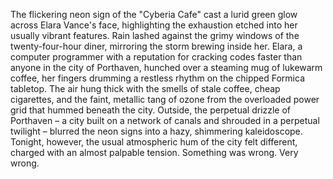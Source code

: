 The flickering neon sign of the "Cyberia Cafe" cast a lurid green glow across Elara Vance's face, highlighting the exhaustion etched into her usually vibrant features.  Rain lashed against the grimy windows of the twenty-four-hour diner, mirroring the storm brewing inside her. Elara, a computer programmer with a reputation for cracking codes faster than anyone in the city of Porthaven, hunched over a steaming mug of lukewarm coffee, her fingers drumming a restless rhythm on the chipped Formica tabletop.  The air hung thick with the smells of stale coffee, cheap cigarettes, and the faint, metallic tang of ozone from the overloaded power grid that hummed beneath the city.  Outside, the perpetual drizzle of Porthaven – a city built on a network of canals and shrouded in a perpetual twilight – blurred the neon signs into a hazy, shimmering kaleidoscope.  Tonight, however, the usual atmospheric hum of the city felt different, charged with an almost palpable tension.  Something was wrong.  Very wrong.
